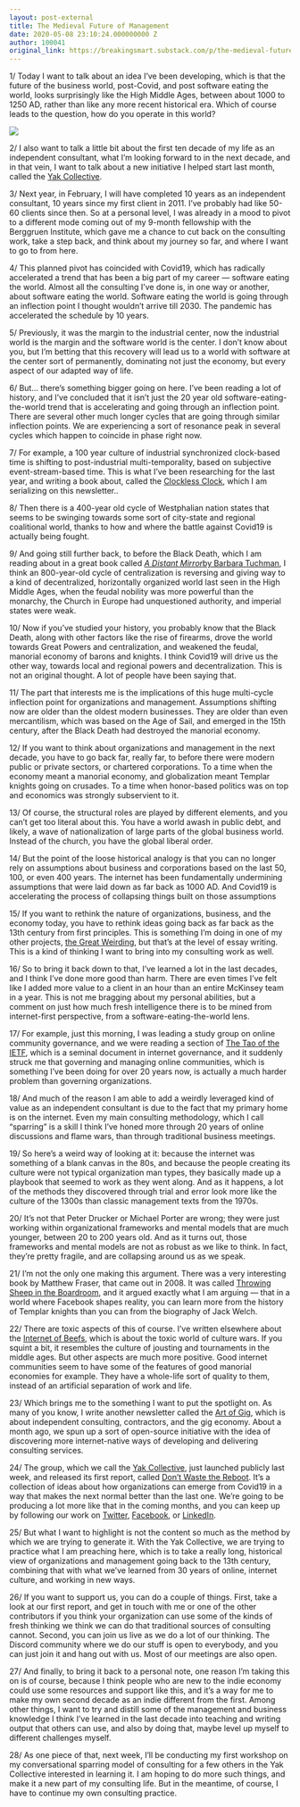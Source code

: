 ```yaml
---
layout: post-external
title: The Medieval Future of Management
date: 2020-05-08 23:10:24.000000000 Z
author: 100041
original_link: https://breakingsmart.substack.com/p/the-medieval-future-of-management
---
```


1/ Today I want to talk about an idea I’ve been developing, which is that the future of the business world, post-Covid, and post software eating the world, looks surprisingly like the High Middle Ages, between about 1000 to 1250 AD, rather than like any more recent historical era. Which of course leads to the question, how do you operate in this world?

[![](https://cdn.substack.com/image/fetch/w_1456,c_limit,f_auto,q_auto:good/https#3A#2F#2Fbucketeer-e05bbc84-baa3-437e-9518-adb32be77984.s3.amazonaws.com#2Fpublic#2Fimages#2Fa46d5c4a-d1ca-4aff-9c6c-2e095b219563_250x250.png)](https://cdn.substack.com/image/fetch/c_limit,f_auto,q_auto:good/https#3A#2F#2Fbucketeer-e05bbc84-baa3-437e-9518-adb32be77984.s3.amazonaws.com#2Fpublic#2Fimages#2Fa46d5c4a-d1ca-4aff-9c6c-2e095b219563_250x250.png)

2/ I also want to talk a little bit about the first ten decade of my life as an independent consultant, what I’m looking forward to in the next decade, and in that vein, I want to talk about a new initiative I helped start last month, called the [Yak Collective](https://yakcollective.org/).

3/ Next year, in February, I will have completed 10 years as an independent consultant, 10 years since my first client in 2011. I’ve probably had like 50-60 clients since then. So at a personal level, I was already in a mood to pivot to a different mode coming out of my 9-month fellowship with the Berggruen Institute, which gave me a chance to cut back on the consulting work, take a step back, and think about my journey so far, and where I want to go to from here.

4/ This planned pivot has coincided with Covid19, which has radically accelerated a trend that has been a big part of my career — software eating the world. Almost all the consulting I’ve done is, in one way or another, about software eating the world. Software eating the world is going through an inflection point I thought wouldn’t arrive till 2030. The pandemic has accelerated the schedule by 10 years.

5/ Previously, it was the margin to the industrial center, now the industrial world is the margin and the software world is the center. I don’t know about you, but I’m betting that this recovery will lead us to a world with software at the center sort of permanently, dominating not just the economy, but every aspect of our adapted way of life.

6/ But… there’s something bigger going on here. I’ve been reading a lot of history, and I’ve concluded that it isn’t just the 20 year old software-eating-the-world trend that is accelerating and going through an inflection point. There are several other much longer cycles that are going through similar inflection points. We are experiencing a sort of resonance peak in several cycles which happen to coincide in phase right now.

7/ For example, a 100 year culture of industrial synchronized clock-based time is shifting to post-industrial multi-temporality, based on subjective event-stream-based time. This is what I’ve been researching for the last year, and writing a book about, called the [Clockless Clock](https://breakingsmart.com/en/the-clockless-clock/), which I am serializing on this newsletter..

8/ Then there is a 400-year old cycle of Westphalian nation states that seems to be swinging towards some sort of city-state and regional coalitional world, thanks to how and where the battle against Covid19 is actually being fought.

9/ And going still further back, to before the Black Death, which I am reading about in a great book called _[A Distant Mirror](https://amzn.to/3fBi0gm)_[by Barbara Tuchman](https://amzn.to/3fBi0gm), I think an 800-year-old cycle of centralization is reversing and giving way to a kind of decentralized, horizontally organized world last seen in the High Middle Ages, when the feudal nobility was more powerful than the monarchy, the Church in Europe had unquestioned authority, and imperial states were weak.

10/ Now if you’ve studied your history, you probably know that the Black Death, along with other factors like the rise of firearms, drove the world towards Great Powers and centralization, and weakened the feudal, manorial economy of barons and knights. I think Covid19 will drive us the other way, towards local and regional powers and decentralization. This is not an original thought. A lot of people have been saying that.

11/ The part that interests me is the implications of this huge multi-cycle inflection point for organizations and management. Assumptions shifting now are older than the oldest modern businesses. They are older than even mercantilism, which was based on the Age of Sail, and emerged in the 15th century, after the Black Death had destroyed the manorial economy.

12/ If you want to think about organizations and management in the next decade, you have to go back far, really far, to before there were modern public or private sectors, or chartered corporations. To a time when the economy meant a manorial economy, and globalization meant Templar knights going on crusades. To a time when honor-based politics was on top and economics was strongly subservient to it.

13/ Of course, the structural roles are played by different elements, and you can’t get too literal about this. You have a world awash in public debt, and likely, a wave of nationalization of large parts of the global business world. Instead of the church, you have the global liberal order.

14/ But the point of the loose historical analogy is that you can no longer rely on assumptions about business and corporations based on the last 50, 100, or even 400 years. The internet has been fundamentally undermining assumptions that were laid down as far back as 1000 AD. And Covid19 is accelerating the process of collapsing things built on those assumptions

15/ If you want to rethink the nature of organizations, business, and the economy today, you have to rethink ideas going back as far back as the 13th century from first principles. This is something I’m doing in one of my other projects, [the Great Weirding](https://breakingsmart.com/en/the-great-weirding/), but that’s at the level of essay writing. This is a kind of thinking I want to bring into my consulting work as well.

16/ So to bring it back down to that, I’ve learned a lot in the last decades, and I think I’ve done more good than harm. There are even times I’ve felt like I added more value to a client in an hour than an entire McKinsey team in a year. This is not me bragging about my personal abilities, but a comment on just how much fresh intelligence there is to be mined from internet-first perspective, from a software-eating-the-world lens.

17/ For example, just this morning, I was leading a study group on online community governance, and we were reading a section of [The Tao of the IETF](https://www.ietf.org/about/participate/tao/tao-translations/), which is a seminal document in internet governance, and it suddenly struck me that governing and managing online communities, which is something I’ve been doing for over 20 years now, is actually a much harder problem than governing organizations.

18/ And much of the reason I am able to add a weirdly leveraged kind of value as an independent consultant is due to the fact that my primary home is on the internet. Even my main consulting methodology, which I call “sparring” is a skill I think I’ve honed more through 20 years of online discussions and flame wars, than through traditional business meetings.

19/ So here’s a weird way of looking at it: because the internet was something of a blank canvas in the 80s, and because the people creating its culture were not typical organization man types, they basically made up a playbook that seemed to work as they went along. And as it happens, a lot of the methods they discovered through trial and error look more like the culture of the 1300s than classic management texts from the 1970s.

20/ It’s not that Peter Drucker or Michael Porter are wrong; they were just working within organizational frameworks and mental models that are much younger, between 20 to 200 years old. And as it turns out, those frameworks and mental models are not as robust as we like to think. In fact, they’re pretty fragile, and are collapsing around us as we speak.

21/ I’m not the only one making this argument. There was a very interesting book by Matthew Fraser, that came out in 2008. It was called [Throwing Sheep in the Boardroom](https://amzn.to/35J48f9), and it argued exactly what I am arguing — that in a world where Facebook shapes reality, you can learn more from the history of Templar knights than you can from the biography of Jack Welch.

22/ There are toxic aspects of this of course. I’ve written elsewhere about the [Internet of Beefs](https://www.ribbonfarm.com/2020/01/16/the-internet-of-beefs/), which is about the toxic world of culture wars. If you squint a bit, it resembles the culture of jousting and tournaments in the middle ages. But other aspects are much more positive. Good internet communities seem to have some of the features of good manorial economies for example. They have a whole-life sort of quality to them, instead of an artificial separation of work and life.

23/ Which brings me to the something I want to put the spotlight on. As many of you know, I write another newsletter called the [Art of Gig](https://artofgig.substack.com/), which is about independent consulting, contractors, and the gig economy. About a month ago, we spun up a sort of open-source initiative with the idea of discovering more internet-native ways of developing and delivering consulting services.

24/ The group, which we call the [Yak Collective](https://yakcollective.org/), just launched publicly last week, and released its first report, called [Don’t Waste the Reboot](https://yakcollective.org/projects/yak-wisdom). It’s a collection of ideas about how organizations can emerge from Covid19 in a way that makes the next normal better than the last one. We’re going to be producing a lot more like that in the coming months, and you can keep up by following our work on [Twitter](https://twitter.com/yak_collective), [Facebook](https://www.facebook.com/theyakcollective/), or [LinkedIn](https://www.linkedin.com/company/yak-collective/).

25/ But what I want to highlight is not the content so much as the method by which we are trying to generate it. With the Yak Collective, we are trying to practice what I am preaching here, which is to take a really long, historical view of organizations and management going back to the 13th century, combining that with what we’ve learned from 30 years of online, internet culture, and working in new ways.

26/ If you want to support us, you can do a couple of things. First, take a look at our first report, and get in touch with me or one of the other contributors if you think your organization can use some of the kinds of fresh thinking we think we can do that traditional sources of consulting cannot. Second, you can join us live as we do a lot of our thinking. The Discord community where we do our stuff is open to everybody, and you can just join it and hang out with us. Most of our meetings are also open.

27/ And finally, to bring it back to a personal note, one reason I’m taking this on is of course, because I think people who are new to the indie economy could use some resources and support like this, and it’s a way for me to make my own second decade as an indie different from the first. Among other things, I want to try and distill some of the management and business knowledge I think I’ve learned in the last decade into teaching and writing output that others can use, and also by doing that, maybe level up myself to different challenges myself.

28/ As one piece of that, next week, I’ll be conducting my first workshop on my conversational sparring model of consulting for a few others in the Yak Collective interested in learning it. I am hoping to do more such things, and make it a new part of my consulting life. But in the meantime, of course, I have to continue my own consulting practice.
